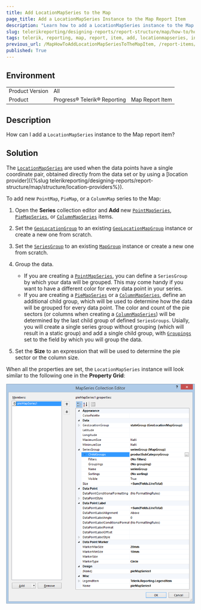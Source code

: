 ```yaml
---
title: Add LocationMapSeries to the Map
page_title: Add a LocationMapSeries Instance to the Map Report Item 
description: "Learn how to add a LocationMapSeries instance to the Map report item when using Telerik Reporting."
slug: telerikreporting/designing-reports/report-structure/map/how-to/how-to-add-locationmapseries-to-the-map-item
tags: telerik, reporting, map, report, item, add, locationmapseries, instance
previous_url: /MapHowToAddLocationMapSeriesToTheMapItem, /report-items/map/how-to/how-to-add-locationmapseries-to-the-map-item
published: True
---
```


## Environment

<table>
	<tbody>
		<tr>
			<td>Product Version</td>
			<td>All</td>
		</tr>
		<tr>
			<td>Product</td>
			<td>Progress® Telerik® Reporting</td>
			<td>Map Report Item</td>
		</tr>
	</tbody>
</table>

## Description

How can I add a `LocationMapSeries` instance to the Map report item?

## Solution

The [`LocationMapSeries`](/reporting/api/Telerik.Reporting.LocationMapSeries) are used when the data points have a single coordinate pair, obtained directly from the data set or by using a [location provider]({%slug telerikreporting/designing-reports/report-structure/map/structure/location-providers%}). 

To add new `PointMap`, `PieMap`, or a `ColumnMap` series to the Map: 

1. Open the __Series__ collection editor and __Add__ new [`PointMapSeries`](/reporting/api/Telerik.Reporting.PointMapSeries), [`PieMapSeries`](/reporting/api/Telerik.Reporting.PieMapSeries), or [`ColumnMapSeries`](/reporting/api/Telerik.Reporting.ColumnMapSeries) items. 
1. Set the [`GeoLocationGroup`](/reporting/api/Telerik.Reporting.LocationMapSeries#Telerik_Reporting_LocationMapSeries_GeoLocationGroup) to an existing [`GeoLocationMapGroup`](/reporting/api/Telerik.Reporting.GeoLocationMapGroup) instance or create a new one from scratch. 
1. Set the [`SeriesGroup`](/reporting/api/Telerik.Reporting.MapSeriesBase#Telerik_Reporting_MapSeriesBase_SeriesGroup) to an existing [`MapGroup`](/reporting/api/Telerik.Reporting.MapGroup) instance or create a new one from scratch. 
1. Group the data.

   + If you are creating a [`PointMapSeries`](/reporting/api/Telerik.Reporting.PointMapSeries), you can define a `SeriesGroup` by which your data will be grouped. This may come handy if you want to have a different color for every data point in your series. 
   + If you are creating a [`PieMapSeries`](/reporting/api/Telerik.Reporting.PieMapSeries) or a [`ColumnMapSeries`](/reporting/api/Telerik.Reporting.ColumnMapSeries), define an additional child group, which will be used to determine how the data will be grouped for every data point. The color and count of the pie sectors (or columns when creating a [`ColumnMapSeries`](/reporting/api/Telerik.Reporting.ColumnMapSeries)) will be determined by the last child group of defined `SeriesGroups`. Usially, you will create a single series group without grouping (which will result in a static group) and add a single child group, with [`Groupings`](/reporting/api/Telerik.Reporting.GroupBase#Telerik_Reporting_GroupBase_Groupings) set to the field by which you will group the data. 

1. Set the __Size__ to an expression that will be used to determine the pie sector or the column size. 

When all the properties are set, the `LocationMapSeries` instance will look similar to the following one in the __Property Grid__: 

![Map Add Location Map Series](images/Map/Map_AddLocationMapSeries.png)

